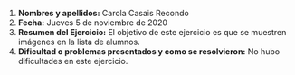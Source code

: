 1. **Nombres y apellidos:** Carola Casais Recondo
2. **Fecha:** Jueves 5 de noviembre de 2020
3. **Resumen del Ejercicio:** El objetivo de este ejercicio es que se muestren imágenes en la lista de alumnos.
4. **Dificultad o problemas presentados y como se resolvieron:** No hubo dificultades en este ejercicio.
